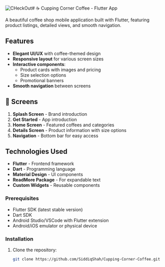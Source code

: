 ![CHeckOut](https://github.com/user-attachments/assets/f5b0485e-58b5-42a5-b49e-4390493e9630)# ☕ Cupping Corner Coffee - Flutter App

A beautiful coffee shop mobile application built with Flutter, featuring product listings, detailed views, and smooth navigation.

##  Features
- **Elegant UI/UX** with coffee-themed design
- **Responsive layout** for various screen sizes
- **Interactive components**:
  - Product cards with images and pricing
  - Size selection options
  - Promotional banners
- **Smooth navigation** between screens

## 📱 Screens
1. **Splash Screen** - Brand introduction
2. **Get Started** - App introduction
3. **Home Screen** - Featured coffees and categories
4. **Details Screen** - Product information with size options
5. **Navigation** - Bottom bar for easy access

## Technologies Used

- **Flutter** - Frontend framework
- **Dart** - Programming language
- **Material Design** - UI components
- **ReadMore Package** - For expandable text
- **Custom Widgets** - Reusable components

### Prerequisites

- Flutter SDK (latest stable version)
- Dart SDK
- Android Studio/VSCode with Flutter extension
- Android/iOS emulator or physical device

### Installation

1. Clone the repository:
   ```bash
   git clone https://github.com/SiddiqShah/Cupping-Corner-Coffee.git
